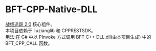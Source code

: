 # BFT-CPP-Native-DLL
<a href="https://liuziangexit.com/BFT">战绩追踪 2.0</a> 核心组件。<br>
本项目依赖于 liuzianglib 和 CPPRESTSDK。<br>
用法:在 C# 中以 PInvoke 方式调用 BFT C++ DLL.dll(由本项目生成) 中的 BFT_CPP_CALL 函数。
